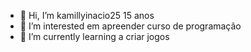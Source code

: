 - 👋 Hi, I’m  kamillyinacio25 15 anos
- 👀 I’m interested em apreender curso de programação
- 🌱 I’m currently learning  a criar jogos
